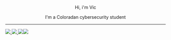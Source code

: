<div id="header" align="center">
  <p>Hi, i'm Vic</p>
  <p>I'm a Coloradan cybersecurity student</p>
</div>
<hr>
<div id="social_links" style="float:left;">
  <a href="mailto:victoneux@protonmail.com">
    <img src="https://img.shields.io/badge/Mail-%2311121d?logo=protonmail&logoColor=white&style=for-the-badge">
  </a>
  <a href="https://discord.gg/UD57dFb8">
    <img src="https://img.shields.io/badge/Discord-%235662f6?logo=discord&logoColor=white&style=for-the-badge">
  </a>
  <a href="https://steamcommunity.com/id/victoneux">
    <img src="https://img.shields.io/badge/Steam-%23171a21?logo=steam&logoColor=white&style=for-the-badge">
  </a>
  <div id="cool_links" style="float:right;">
    <a href="https://archlinux.org/">
      <img src="https://img.shields.io/badge/Arch%20Linux-%23222?logo=archlinux&logoColor=white&style=for-the-badge">
    </a>
  </div>
</div>
<div id="body" align="center">
  
